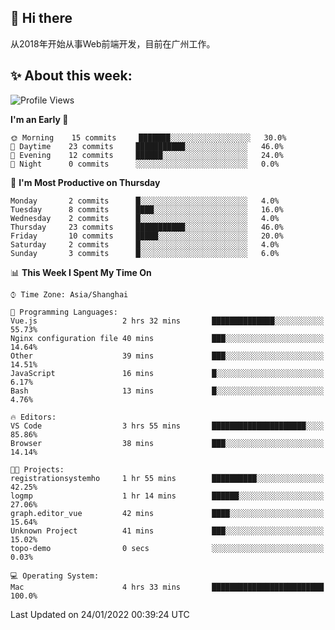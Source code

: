 ## 👋 Hi there

从2018年开始从事Web前端开发，目前在广州工作。

<!--![](https://github-readme-stats.vercel.app/api?username=fxpixels&theme=graywhite&hide_border=true)
![](https://github-readme-stats.vercel.app/api/top-langs/?username=fxpixels&hide_border=true&layout=compact)
-->
<!--
<img src="https://github-readme-stats.vercel.app/api?username=fxpixels&theme=graywhite&hide_border=true" width="500" alt=""/>
<img src="https://github-readme-stats.vercel.app/api/top-langs/?username=fxpixels&hide_border=true&layout=compact" width="300" alt=""/>
-->
## ✨ About this week:
<!--START_SECTION:waka-->
![Profile Views](http://img.shields.io/badge/Profile%20Views-1-blue)

**I'm an Early 🐤** 

```text
🌞 Morning    15 commits     ███████░░░░░░░░░░░░░░░░░░   30.0% 
🌆 Daytime    23 commits     ███████████░░░░░░░░░░░░░░   46.0% 
🌃 Evening    12 commits     ██████░░░░░░░░░░░░░░░░░░░   24.0% 
🌙 Night      0 commits      ░░░░░░░░░░░░░░░░░░░░░░░░░   0.0%

```
📅 **I'm Most Productive on Thursday** 

```text
Monday       2 commits      █░░░░░░░░░░░░░░░░░░░░░░░░   4.0% 
Tuesday      8 commits      ████░░░░░░░░░░░░░░░░░░░░░   16.0% 
Wednesday    2 commits      █░░░░░░░░░░░░░░░░░░░░░░░░   4.0% 
Thursday     23 commits     ███████████░░░░░░░░░░░░░░   46.0% 
Friday       10 commits     █████░░░░░░░░░░░░░░░░░░░░   20.0% 
Saturday     2 commits      █░░░░░░░░░░░░░░░░░░░░░░░░   4.0% 
Sunday       3 commits      █░░░░░░░░░░░░░░░░░░░░░░░░   6.0%

```


📊 **This Week I Spent My Time On** 

```text
⌚︎ Time Zone: Asia/Shanghai

💬 Programming Languages: 
Vue.js                   2 hrs 32 mins       ██████████████░░░░░░░░░░░   55.73% 
Nginx configuration file 40 mins             ███░░░░░░░░░░░░░░░░░░░░░░   14.64% 
Other                    39 mins             ███░░░░░░░░░░░░░░░░░░░░░░   14.51% 
JavaScript               16 mins             █░░░░░░░░░░░░░░░░░░░░░░░░   6.17% 
Bash                     13 mins             █░░░░░░░░░░░░░░░░░░░░░░░░   4.76%

🔥 Editors: 
VS Code                  3 hrs 55 mins       █████████████████████░░░░   85.86% 
Browser                  38 mins             ███░░░░░░░░░░░░░░░░░░░░░░   14.14%

🐱‍💻 Projects: 
registrationsystemho     1 hr 55 mins        ██████████░░░░░░░░░░░░░░░   42.25% 
logmp                    1 hr 14 mins        ██████░░░░░░░░░░░░░░░░░░░   27.06% 
graph.editor_vue         42 mins             ████░░░░░░░░░░░░░░░░░░░░░   15.64% 
Unknown Project          41 mins             ███░░░░░░░░░░░░░░░░░░░░░░   15.02% 
topo-demo                0 secs              ░░░░░░░░░░░░░░░░░░░░░░░░░   0.03%

💻 Operating System: 
Mac                      4 hrs 33 mins       █████████████████████████   100.0%

```


 Last Updated on 24/01/2022 00:39:24 UTC
<!--END_SECTION:waka-->

<!-- ![Visitor Badge](https://visitor-badge.laobi.icu/badge?page_id=fxpixels) -->

<!--
**FxPixels/FxPixels** is a ✨ _special_ ✨ repository because its `README.md` (this file) appears on your GitHub profile.

Here are some ideas to get you started:

- 🔭 I’m currently working on ...
- 🌱 I’m currently learning ...
- 👯 I’m looking to collaborate on ...
- 🤔 I’m looking for help with ...
- 💬 Ask me about ...
- 📫 How to reach me: ...
- 😄 Pronouns: ...
- ⚡ Fun fact: ...
-->
